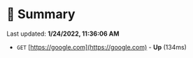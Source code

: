 # 📖 Summary
Last updated: **1/24/2022, 11:36:06 AM**

- `GET` [https://google.com](https://google.com) - **Up** (134ms)
